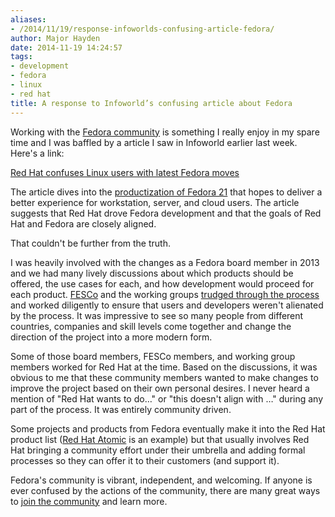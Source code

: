```yaml
---
aliases:
- /2014/11/19/response-infoworlds-confusing-article-fedora/
author: Major Hayden
date: 2014-11-19 14:24:57
tags:
- development
- fedora
- linux
- red hat
title: A response to Infoworld’s confusing article about Fedora
---
```


Working with the [Fedora community][1] is something I really enjoy in my spare time and I was baffled by a article I saw in Infoworld earlier last week. Here's a link:

[Red Hat confuses Linux users with latest Fedora moves][2]

The article dives into the [productization of Fedora 21][3] that hopes to deliver a better experience for workstation, server, and cloud users. The article suggests that Red Hat drove Fedora development and that the goals of Red Hat and Fedora are closely aligned.

That couldn't be further from the truth.

I was heavily involved with the changes as a Fedora board member in 2013 and we had many lively discussions about which products should be offered, the use cases for each, and how development would proceed for each product. [FESCo][4] and the working groups [trudged through the process][5] and worked diligently to ensure that users and developers weren't alienated by the process. It was impressive to see so many people from different countries, companies and skill levels come together and change the direction of the project into a more modern form.

Some of those board members, FESCo members, and working group members worked for Red Hat at the time. Based on the discussions, it was obvious to me that these community members wanted to make changes to improve the project based on their own personal desires. I never heard a mention of "Red Hat wants to do&#8230;" or "this doesn't align with <Red Hat product>&#8230;" during any part of the process. It was entirely community driven.

Some projects and products from Fedora eventually make it into the Red Hat product list ([Red Hat Atomic][6] is an example) but that usually involves Red Hat bringing a community effort under their umbrella and adding formal processes so they can offer it to their customers (and support it).

Fedora's community is vibrant, independent, and welcoming. If anyone is ever confused by the actions of the community, there are many great ways to [join the community][1] and learn more.

 [1]: https://fedoraproject.org/join-fedora
 [2]: http://www.infoworld.com/article/2843687/linux/red-hat-fedora-confuses-linux-users.html
 [3]: https://fedoraproject.org/wiki/Releases/21/FeatureList#Fedora_21_Products
 [4]: https://fedoraproject.org/wiki/Fedora_Engineering_Steering_Committee
 [5]: http://fedoramagazine.org/fesco-announces-acceptance-of-fedora-next-prds/
 [6]: http://rhelblog.redhat.com/2014/04/15/rhel-7-rc-and-atomic-host/